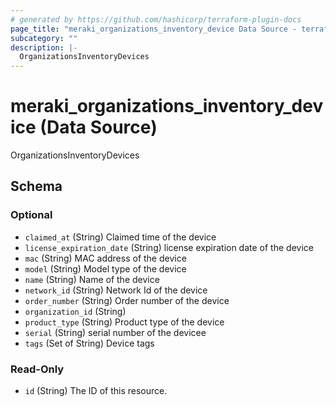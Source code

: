 ```yaml
---
# generated by https://github.com/hashicorp/terraform-plugin-docs
page_title: "meraki_organizations_inventory_device Data Source - terraform-provider-meraki"
subcategory: ""
description: |-
  OrganizationsInventoryDevices
---
```


# meraki_organizations_inventory_device (Data Source)

OrganizationsInventoryDevices



<!-- schema generated by tfplugindocs -->
## Schema

### Optional

- `claimed_at` (String) Claimed time of the device
- `license_expiration_date` (String) license expiration date of the device
- `mac` (String) MAC address of the device
- `model` (String) Model type of the device
- `name` (String) Name of the device
- `network_id` (String) Network Id of the device
- `order_number` (String) Order number of the device
- `organization_id` (String)
- `product_type` (String) Product type of the device
- `serial` (String) serial number of the devicee
- `tags` (Set of String) Device tags

### Read-Only

- `id` (String) The ID of this resource.


